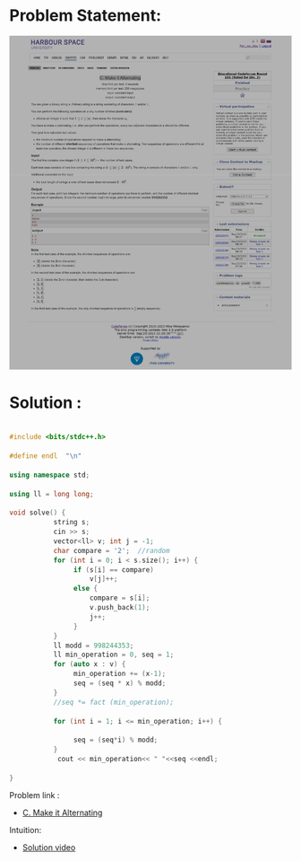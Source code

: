 # Problem Statement:

![C. Make it Alternating](/combinatorics/Assets/C.%20Make%20it%20Alternating.png)


# Solution :

```c++
    
#include <bits/stdc++.h>

#define endl  "\n"

using namespace std;

using ll = long long;

void solve() {
           string s;
           cin >> s;
           vector<ll> v; int j = -1;
           char compare = '2';  //random
           for (int i = 0; i < s.size(); i++) {
                if (s[i] == compare)
                    v[j]++;
                else {
                    compare = s[i];
                    v.push_back(1);
                    j++;
                }
           }
           ll modd = 998244353;
           ll min_operation = 0, seq = 1;
           for (auto x : v) {
                min_operation += (x-1); 
                seq = (seq * x) % modd;
           }
           //seq *= fact (min_operation);

           for (int i = 1; i <= min_operation; i++) {
                
                seq = (seq*i) % modd;
           }
            cout << min_operation<< " "<<seq <<endl;
           
}

```

Problem link :
- [C. Make it Alternating](https://codeforces.com/contest/1879/problem/C)

Intuition: 
- [Solution video](https://youtu.be/_S3NpzQyqDE?si=yDsFesC77DcU3Ndu&t=784)

